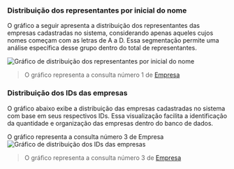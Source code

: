 ### Distribuição dos representantes por inicial do nome
O gráfico a seguir apresenta a distribuição dos representantes das empresas cadastradas no sistema, considerando apenas aqueles cujos nomes começam com as letras de A a D. Essa segmentação permite uma análise específica desse grupo dentro do total de representantes.

![Gráfico de distribuição dos representantes por inicial do nome](../../../assets/gráficos/empresa-1.png)
> O gráfico representa a consulta número 1 de [Empresa](empresa.sql)

### Distribuição dos IDs das empresas
O gráfico abaixo exibe a distribuição das empresas cadastradas no sistema com base em seus respectivos IDs. Essa visualização facilita a identificação da quantidade e organização das empresas dentro do banco de dados.

O gráfico representa a consulta número 3 de Empresa
![Gráfico de distribuição dos IDs das empresas](../../../assets/gráficos/empresa-2.png)
> O gráfico representa a consulta número 3 de [Empresa](empresa.sql)